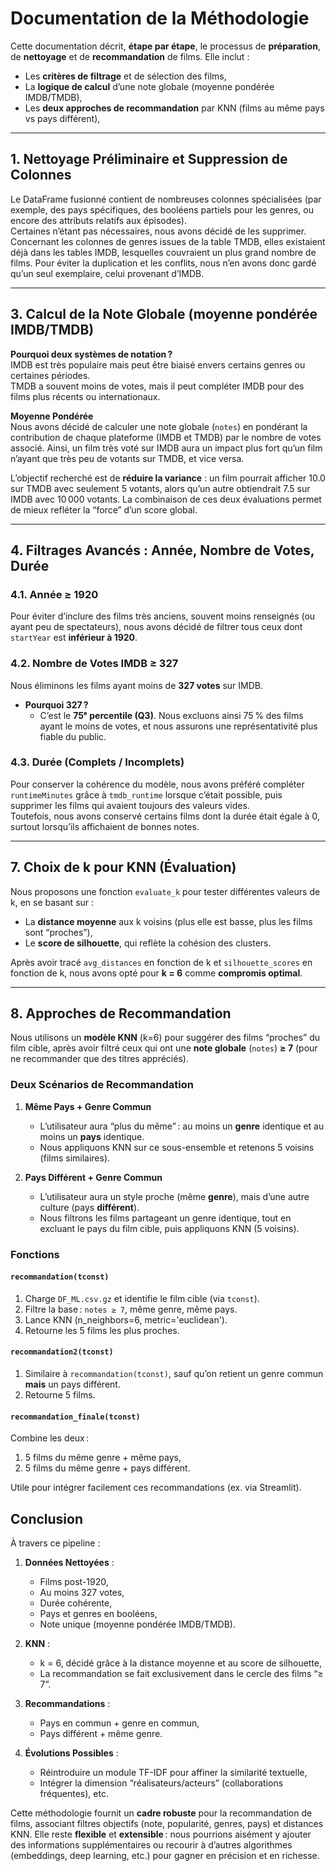 # Documentation de la Méthodologie

Cette documentation décrit, **étape par étape**, le processus de **préparation**, de **nettoyage** et de **recommandation** de films. Elle inclut :

- Les **critères de filtrage** et de sélection des films,
- La **logique de calcul** d’une note globale (moyenne pondérée IMDB/TMDB),
- Les **deux approches de recommandation** par KNN (films au même pays vs pays différent),

---

## 1. Nettoyage Préliminaire et Suppression de Colonnes

Le DataFrame fusionné contient de nombreuses colonnes spécialisées (par exemple, des pays spécifiques, des booléens partiels pour les genres, ou encore des attributs relatifs aux épisodes).  
Certaines n’étant pas nécessaires, nous avons décidé de les supprimer. Concernant les colonnes de genres issues de la table TMDB, elles existaient déjà dans les tables IMDB, lesquelles couvraient un plus grand nombre de films. Pour éviter la duplication et les conflits, nous n’en avons donc gardé qu’un seul exemplaire, celui provenant d’IMDB.

---

## 3. Calcul de la Note Globale (moyenne pondérée IMDB/TMDB)

**Pourquoi deux systèmes de notation ?**  
IMDB est très populaire mais peut être biaisé envers certains genres ou certaines périodes.  
TMDB a souvent moins de votes, mais il peut compléter IMDB pour des films plus récents ou internationaux.

**Moyenne Pondérée**  
Nous avons décidé de calculer une note globale (`notes`) en pondérant la contribution de chaque plateforme (IMDB et TMDB) par le nombre de votes associé. Ainsi, un film très voté sur IMDB aura un impact plus fort qu’un film n’ayant que très peu de votants sur TMDB, et vice versa.

L’objectif recherché est de **réduire la variance** : un film pourrait afficher 10.0 sur TMDB avec seulement 5 votants, alors qu’un autre obtiendrait 7.5 sur IMDB avec 10 000 votants. La combinaison de ces deux évaluations permet de mieux refléter la “force” d’un score global.

---

## 4. Filtrages Avancés : Année, Nombre de Votes, Durée

### 4.1. Année ≥ 1920

Pour éviter d’inclure des films très anciens, souvent moins renseignés (ou ayant peu de spectateurs), nous avons décidé de filtrer tous ceux dont `startYear` est **inférieur à 1920**.

### 4.2. Nombre de Votes IMDB ≥ 327

Nous éliminons les films ayant moins de **327 votes** sur IMDB.  
- **Pourquoi 327 ?**  
  - C’est le **75ᵉ percentile (Q3)**. Nous excluons ainsi 75 % des films ayant le moins de votes, et nous assurons une représentativité plus fiable du public.

### 4.3. Durée (Complets / Incomplets)

Pour conserver la cohérence du modèle, nous avons préféré compléter `runtimeMinutes` grâce à `tmdb_runtime` lorsque c’était possible, puis supprimer les films qui avaient toujours des valeurs vides.  
Toutefois, nous avons conservé certains films dont la durée était égale à 0, surtout lorsqu’ils affichaient de bonnes notes.

---

## 7. Choix de k pour KNN (Évaluation)

Nous proposons une fonction `evaluate_k` pour tester différentes valeurs de k, en se basant sur :

- La **distance moyenne** aux k voisins (plus elle est basse, plus les films sont “proches”),
- Le **score de silhouette**, qui reflète la cohésion des clusters.

Après avoir tracé `avg_distances` en fonction de k et `silhouette_scores` en fonction de k, nous avons opté pour **k = 6** comme **compromis optimal**.

---

## 8. Approches de Recommandation

Nous utilisons un **modèle KNN** (k=6) pour suggérer des films “proches” du film cible, après avoir filtré ceux qui ont une **note globale** (`notes`) **≥ 7** (pour ne recommander que des titres appréciés).

### Deux Scénarios de Recommandation

1. **Même Pays + Genre Commun**  
   - L’utilisateur aura “plus du même” : au moins un **genre** identique et au moins un **pays** identique.  
   - Nous appliquons KNN sur ce sous-ensemble et retenons 5 voisins (films similaires).

2. **Pays Différent + Genre Commun**  
   - L’utilisateur aura un style proche (même **genre**), mais d’une autre culture (pays **différent**).  
   - Nous filtrons les films partageant un genre identique, tout en excluant le pays du film cible, puis appliquons KNN (5 voisins).

### Fonctions

#### `recommandation(tconst)`
1. Charge `DF_ML.csv.gz` et identifie le film cible (via `tconst`).  
2. Filtre la base : `notes ≥ 7`, même genre, même pays.  
3. Lance KNN (n_neighbors=6, metric='euclidean').  
4. Retourne les 5 films les plus proches.

#### `recommandation2(tconst)`
1. Similaire à `recommandation(tconst)`, sauf qu’on retient un genre commun **mais** un pays différent.  
2. Retourne 5 films.

#### `recommandation_finale(tconst)`
Combine les deux :  
1. 5 films du même genre + même pays,  
2. 5 films du même genre + pays différent.  

Utile pour intégrer facilement ces recommandations (ex. via Streamlit).  

## Conclusion

À travers ce pipeline :

1. **Données Nettoyées** :  
   - Films post-1920,  
   - Au moins 327 votes,  
   - Durée cohérente,  
   - Pays et genres en booléens,  
   - Note unique (moyenne pondérée IMDB/TMDB).

2. **KNN** :  
   - k = 6, décidé grâce à la distance moyenne et au score de silhouette,  
   - La recommandation se fait exclusivement dans le cercle des films “≥ 7”.

3. **Recommandations** :  
   - Pays en commun + genre en commun,  
   - Pays différent + même genre.

4. **Évolutions Possibles** :  
   - Réintroduire un module TF-IDF pour affiner la similarité textuelle,  
   - Intégrer la dimension “réalisateurs/acteurs” (collaborations fréquentes), etc.

Cette méthodologie fournit un **cadre robuste** pour la recommandation de films, associant filtres objectifs (note, popularité, genres, pays) et distances KNN. Elle reste **flexible** et **extensible** : nous pourrions aisément y ajouter des informations supplémentaires ou recourir à d’autres algorithmes (embeddings, deep learning, etc.) pour gagner en précision et en richesse.
